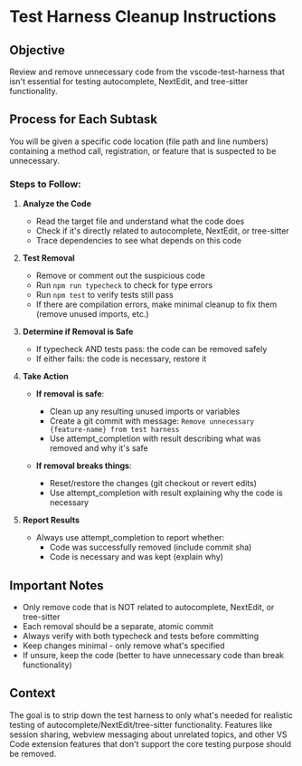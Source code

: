 # Test Harness Cleanup Instructions

## Objective
Review and remove unnecessary code from the vscode-test-harness that isn't essential for testing autocomplete, NextEdit, and tree-sitter functionality.

## Process for Each Subtask

You will be given a specific code location (file path and line numbers) containing a method call, registration, or feature that is suspected to be unnecessary.

### Steps to Follow:

1. **Analyze the Code**
   - Read the target file and understand what the code does
   - Check if it's directly related to autocomplete, NextEdit, or tree-sitter
   - Trace dependencies to see what depends on this code

2. **Test Removal**
   - Remove or comment out the suspicious code
   - Run `npm run typecheck` to check for type errors
   - Run `npm test` to verify tests still pass
   - If there are compilation errors, make minimal cleanup to fix them (remove unused imports, etc.)

3. **Determine if Removal is Safe**
   - If typecheck AND tests pass: the code can be removed safely
   - If either fails: the code is necessary, restore it

4. **Take Action**
   - **If removal is safe**: 
     - Clean up any resulting unused imports or variables
     - Create a git commit with message: `Remove unnecessary {feature-name} from test harness`
     - Use attempt_completion with result describing what was removed and why it's safe
   
   - **If removal breaks things**:
     - Reset/restore the changes (git checkout or revert edits)
     - Use attempt_completion with result explaining why the code is necessary

5. **Report Results**
   - Always use attempt_completion to report whether:
     - Code was successfully removed (include commit sha)
     - Code is necessary and was kept (explain why)

## Important Notes

- Only remove code that is NOT related to autocomplete, NextEdit, or tree-sitter
- Each removal should be a separate, atomic commit
- Always verify with both typecheck and tests before committing
- Keep changes minimal - only remove what's specified
- If unsure, keep the code (better to have unnecessary code than break functionality)

## Context
The goal is to strip down the test harness to only what's needed for realistic testing of autocomplete/NextEdit/tree-sitter functionality. Features like session sharing, webview messaging about unrelated topics, and other VS Code extension features that don't support the core testing purpose should be removed.